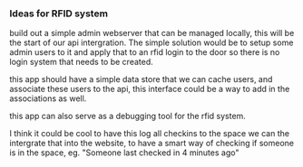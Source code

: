 ### Ideas for RFID system

build out a simple admin webserver that can be managed locally, this will be the start of our api intergration. The simple solution would be to setup some admin users to it and apply that to an rfid login to the door so there is no login system that needs to be created.

this app should have a simple data store that we can cache users, and associate these users to the api, this interface could be a way to add in the associations as well.

this app can also serve as a debugging tool for the rfid system.

I think it could be cool to have this log all checkins to the space we can the intergrate that into the website, to have a smart way of checking if someone is in the space, eg. "Someone last checked in 4 minutes ago"
